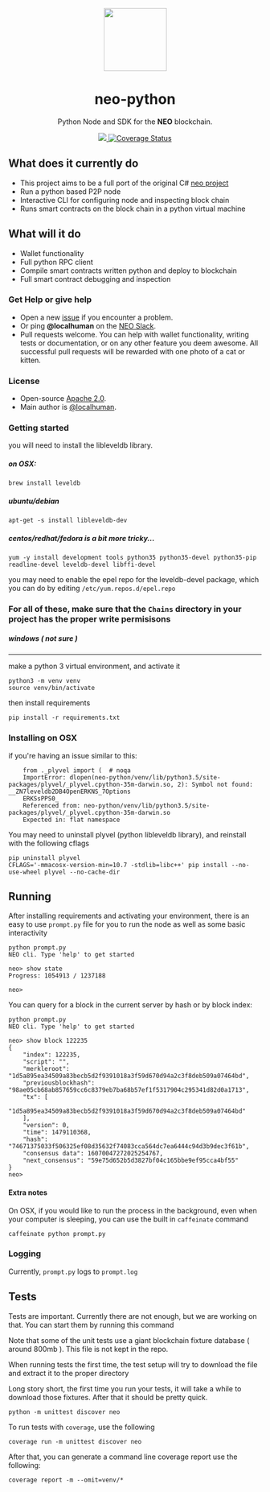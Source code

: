<p align="center">
  <img 
    src="http://res.cloudinary.com/vidsy/image/upload/v1503160820/CoZ_Icon_DARKBLUE_200x178px_oq0gxm.png" 
    width="125px;">
</p>

<h1 align="center">neo-python</h1>

<p align="center">
  Python Node and SDK for the <b>NEO</b> blockchain.
</p>


<p align="center">
  <a href="https://travis-ci.org/CityOfZion/neo-python">
    <img src="https://travis-ci.org/CityOfZion/neo-python.svg?branch=master">
  </a>
  <a href='https://coveralls.io/github/CityOfZion/neo-python?branch=master'>
    <img src='https://coveralls.io/repos/github/CityOfZion/neo-python/badge.svg?branch=master' alt='Coverage Status' />
  </a>
</p>

## What does it currently do

- This project aims to be a full port of the original C# [neo project](https://github.com/neo-project) 
- Run a python based P2P node
- Interactive CLI for configuring node and inspecting block chain
- Runs smart contracts on the block chain in a python virtual machine

## What will it do

- Wallet functionality
- Full python RPC client
- Compile smart contracts written python and deploy to blockchain
- Full smart contract debugging and inspection


### Get Help or give help

- Open a new [issue](https://github.com/CityOfZion/neo-python/issues/new) if you encounter a problem.
- Or ping **@localhuman** on the [NEO Slack](https://join.slack.com/t/neoblockchainteam/shared_invite/MjE3ODMxNDUzMDE1LTE1MDA4OTY3NDQtNTMwM2MyMTc2NA).
- Pull requests welcome. You can help with wallet functionality, writing tests or documentation, or on any other feature you deem awesome.  All successful pull requests will be rewarded with one photo of a cat or kitten. 


### License

- Open-source [Apache 2.0](https://github.com/CityOfZion/neo-python/blob/master/LICENSE).
- Main author is [@localhuman](https://github.com/localhuman).




### Getting started

you will need to install the libleveldb library. 

##### on OSX:
```
brew install leveldb
```

##### ubuntu/debian
```
apt-get -s install libleveldb-dev
```

##### centos/redhat/fedora is a bit more tricky...
```
yum -y install development tools python35 python35-devel python35-pip readline-devel leveldb-devel libffi-devel
```

you may need to enable the epel repo for the leveldb-devel package, which you can do by editing `/etc/yum.repos.d/epel.repo`

### For all of these, make sure that the `Chains` directory in your project has the proper write permisisons

##### windows ( not sure )


-------------------

make a python 3 virtual environment, and activate it
```
python3 -m venv venv
source venv/bin/activate
```

then install requirements
```
pip install -r requirements.txt
```


### Installing on OSX

if you're having an issue similar to this:

```
    from ._plyvel import (  # noqa
    ImportError: dlopen(neo-python/venv/lib/python3.5/site-packages/plyvel/_plyvel.cpython-35m-darwin.so, 2): Symbol not found: __ZN7leveldb2DB4OpenERKNS_7Options
    ERKSsPPS0_
    Referenced from: neo-python/venv/lib/python3.5/site-packages/plyvel/_plyvel.cpython-35m-darwin.so
    Expected in: flat namespace
```

You may need to uninstall plyvel (python libleveldb library), and reinstall with the following cflags

```
pip uninstall plyvel
CFLAGS='-mmacosx-version-min=10.7 -stdlib=libc++' pip install --no-use-wheel plyvel --no-cache-dir
```

## Running

After installing requirements and activating your environment, there is an easy to use `prompt.py` file for you to run the node as well as some basic interactivity

```
python prompt.py 
NEO cli. Type 'help' to get started

neo> show state
Progress: 1054913 / 1237188

neo> 
```

You can query for a block in the current server by hash or by block index:

```
python prompt.py 
NEO cli. Type 'help' to get started

neo> show block 122235
{
    "index": 122235,
    "script": "",
    "merkleroot": "1d5a895ea34509a83becb5d2f9391018a3f59d670d94a2c3f8deb509a07464bd",
    "previousblockhash": "98ae05cb68ab857659cc6c8379eb7ba68b57ef1f5317904c295341d82d0a1713",
    "tx": [
        "1d5a895ea34509a83becb5d2f9391018a3f59d670d94a2c3f8deb509a07464bd"
    ],
    "version": 0,
    "time": 1479110368,
    "hash": "74671375033f506325ef08d35632f74083cca564dc7ea6444c94d3b9dec3f61b",
    "consensus data": 16070047272025254767,
    "next_consensus": "59e75d652b5d3827bf04c165bbe9ef95cca4bf55"
}
neo> 
```



#### Extra notes
On OSX, if you would like to run the process in the background, even when your computer is sleeping, you can use the built in `caffeinate` command
```
caffeinate python prompt.py
```


### Logging

Currently, `prompt.py` logs to `prompt.log`


## Tests

Tests are important.  Currently there are not enough, but we are working on that.  You can start them by running this command

Note that some of the unit tests use a giant blockchain fixture database ( around 800mb ).  This file is not kept in the repo.

When running tests the first time, the test setup will try to download the file and extract it to the proper directory

Long story short, the first time you run your tests, it will take a while to download those fixtures. After that it should be pretty quick.

```
python -m unittest discover neo 
```

To run tests with `coverage`, use the following 
```
coverage run -m unittest discover neo
```

After that, you can generate a command line coverage report use the following:
```
coverage report -m --omit=venv/*
```
